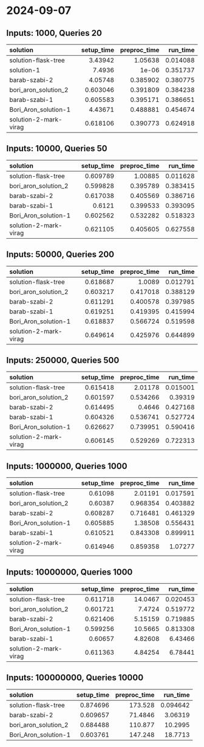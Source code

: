 # 2024-09-07

## Inputs: 1000, Queries 20

| solution              |   setup_time |   preproc_time |   run_time |
|:----------------------|-------------:|---------------:|-----------:|
| solution-flask-tree   |     3.43942  |       1.05638  |   0.014088 |
| solution-1            |     7.4936   |       1e-06    |   0.351737 |
| barab-szabi-2         |     4.05748  |       0.385902 |   0.380775 |
| bori_aron_solution_2  |     0.603046 |       0.391809 |   0.384238 |
| barab-szabi-1         |     0.605583 |       0.395171 |   0.386651 |
| Bori_Aron_solution-1  |     4.43671  |       0.488881 |   0.454674 |
| solution-2-mark-virag |     0.618106 |       0.390773 |   0.624918 |

## Inputs: 10000, Queries 50

| solution              |   setup_time |   preproc_time |   run_time |
|:----------------------|-------------:|---------------:|-----------:|
| solution-flask-tree   |     0.609789 |       1.00885  |   0.011628 |
| bori_aron_solution_2  |     0.599828 |       0.395789 |   0.383415 |
| barab-szabi-2         |     0.617038 |       0.405569 |   0.386716 |
| barab-szabi-1         |     0.6121   |       0.399533 |   0.393095 |
| Bori_Aron_solution-1  |     0.602562 |       0.532282 |   0.518323 |
| solution-2-mark-virag |     0.621105 |       0.405605 |   0.627558 |

## Inputs: 50000, Queries 200

| solution              |   setup_time |   preproc_time |   run_time |
|:----------------------|-------------:|---------------:|-----------:|
| solution-flask-tree   |     0.618687 |       1.0089   |   0.012791 |
| bori_aron_solution_2  |     0.603217 |       0.417018 |   0.388129 |
| barab-szabi-2         |     0.611291 |       0.400578 |   0.397985 |
| barab-szabi-1         |     0.619251 |       0.419395 |   0.415994 |
| Bori_Aron_solution-1  |     0.618837 |       0.566724 |   0.519598 |
| solution-2-mark-virag |     0.649614 |       0.425976 |   0.644899 |

## Inputs: 250000, Queries 500

| solution              |   setup_time |   preproc_time |   run_time |
|:----------------------|-------------:|---------------:|-----------:|
| solution-flask-tree   |     0.615418 |       2.01178  |   0.015001 |
| bori_aron_solution_2  |     0.601597 |       0.534266 |   0.39319  |
| barab-szabi-2         |     0.614495 |       0.4646   |   0.427168 |
| barab-szabi-1         |     0.604326 |       0.536741 |   0.527724 |
| Bori_Aron_solution-1  |     0.626627 |       0.739951 |   0.590416 |
| solution-2-mark-virag |     0.606145 |       0.529269 |   0.722313 |

## Inputs: 1000000, Queries 1000

| solution              |   setup_time |   preproc_time |   run_time |
|:----------------------|-------------:|---------------:|-----------:|
| solution-flask-tree   |     0.61098  |       2.01191  |   0.017591 |
| bori_aron_solution_2  |     0.60387  |       0.968354 |   0.403882 |
| barab-szabi-2         |     0.608287 |       0.716481 |   0.461329 |
| Bori_Aron_solution-1  |     0.605885 |       1.38508  |   0.556431 |
| barab-szabi-1         |     0.610521 |       0.843308 |   0.899911 |
| solution-2-mark-virag |     0.614946 |       0.859358 |   1.07277  |

## Inputs: 10000000, Queries 1000

| solution              |   setup_time |   preproc_time |   run_time |
|:----------------------|-------------:|---------------:|-----------:|
| solution-flask-tree   |     0.611718 |       14.0467  |   0.020453 |
| bori_aron_solution_2  |     0.601721 |        7.4724  |   0.519772 |
| barab-szabi-2         |     0.621406 |        5.15159 |   0.719885 |
| Bori_Aron_solution-1  |     0.599256 |       10.5665  |   0.813308 |
| barab-szabi-1         |     0.60657  |        4.82608 |   6.43466  |
| solution-2-mark-virag |     0.611363 |        4.84254 |   6.78441  |

## Inputs: 100000000, Queries 10000

| solution             |   setup_time |   preproc_time |   run_time |
|:---------------------|-------------:|---------------:|-----------:|
| solution-flask-tree  |     0.874696 |       173.528  |   0.094642 |
| barab-szabi-2        |     0.609657 |        71.4846 |   3.06319  |
| bori_aron_solution_2 |     0.684488 |       110.877  |  10.2995   |
| Bori_Aron_solution-1 |     0.603761 |       147.248  |  18.7713   |